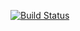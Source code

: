 [![Build Status](https://travis-ci.org/MariaSoloveva/Algoritm_of_Sort.svg?branch=master)](https://travis-ci.org/MariaSoloveva/Algoritm_of_Sort)
